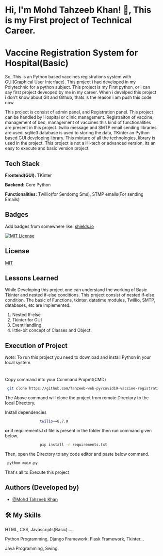 
# Hi, I'm Mohd Tahzeeb Khan! 👋, This is my First project of Technical Career. 


# Vaccine Registration System for Hospital(Basic)
So, This is an Python based vaccines registrations system with GUI(Graphical User Interface). This project i had developed in my Polytechnic for a python subject. This project is my First python, or i can say first project deveoped by me in my career. When i develped this project i don't know about Git and Github, thats is the reason i am push this code now. 

This project is consist of admin panel, and Registration panel. This project can be handled by Hospital or clinic management. Registraiton of vaccine, management of bed, management of vaccines this kind of functionalities are present in this project. twilio message and  SMTP email sending libraries are used. sqlite3 database is used to storing the data, TKinter an Python based GUI developing library. This mixture of all the technologies, library is used in the project.
This project is not a Hi-tech or advanced version, its an easy to execute and basic version project.


## Tech Stack

**Frontend(GUI):** TKinter

**Backend:** Core Python

**Functionalities:** Twillio(for Sendomg Sms), STMP emails(For sending Emails)


## Badges

Add badges from somewhere like: [shields.io](https://shields.io/)

[![MIT License](https://img.shields.io/badge/License-MIT-green.svg)](https://choosealicense.com/licenses/mit/)



## License

[MIT](https://choosealicense.com/licenses/mit/)


## Lessons Learned

While Developing this project one can understand the working of Basic Tkinter and nested if-else conditions. This project consist of nested if-else condition. The basic of Functions, tkinter, datatime modules, Twillio, SMTP, databases, etc are implemented.
1. Nested If-else
2. Tkinter for GUI  
3. EventHandling
5. little-bit concept of Classes and Object.

## Execution of Project

*Note:*  To run this project you need to download and install Python in your local system.
#



Copy command into your Command Propmt(CMD)
```bash
 git clone https://github.com/Tahzeeb-web-py/covid19-vaccine-registration-system-.git
```
The Above command will clone the project from remote Directory to the local Directory.

Install dependencies
```bash
                twilio==8.7.0
```
**or** if requirements.txt file is present in the folder then run command given below.
```bash
                pip install -r requirements.txt
```
Then, open the Directory to any code editor and paste below command.
```bash
 python main.py
```
That's all to Execute this project



## Authors (Developed by)

- [@Mohd Tahzeeb Khan](https://www.github.com/Tahzeeb-web-py)

## 🛠 My Skills
HTML, CSS, Javascripts(Basic)....

Python Programming, Django Framework, Flask Framework, Tkinter...

Java Programming, Swing.